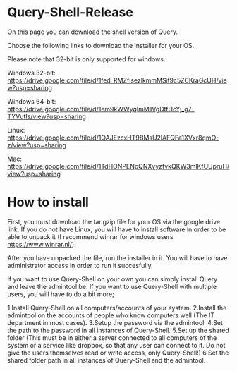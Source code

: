 # Query-Shell-Release

On this page you can download the shell version of Query. 

Choose the following links to download the installer for your OS.

Please note that 32-bit is only supported for windows.

Windows 32-bit: https://drive.google.com/file/d/1fed_RMZfisezlkmmMSit9c5ZCKraGcUH/view?usp=sharing

Windows 64-bit: https://drive.google.com/file/d/1em9kWWyqImM1VgDtfHcYj_g7-TYVutIs/view?usp=sharing

Linux: https://drive.google.com/file/d/1QAJEzcxHT9BMsU2lAFQFa1XVxr8qmO-z/view?usp=sharing

Mac: https://drive.google.com/file/d/1TdHONPENpQNXvyzfvkQKW3mlKfUUpruH/view?usp=sharing


# How to install

First, you must download the tar.gzip file for your OS via the google drive link. If you do not have Linux, you will have to install software in order to be able to unpack it (I recommend winrar for windows users https://www.winrar.nl/).

After you have unpacked the file, run the installer in it. You will have to have administrator access in order to run it succesfully.

If you want to use Query-Shell on your own you can simply install Query and leave the admintool be.
If you want to use Query-Shell with multiple users, you will have to do a bit more;

1.Install Query-Shell on all computers/accounts of your system.
2.Install the admintool on the accounts of people who know computers well (The IT department in most cases).
3.Setup the password via the admintool.
4.Set the path to the password in all instances of Query-Shell.
5.Set up the shared folder (This must be in either a server connected to all computers of the system or a service like dropbox, so that any user can connect to it. Do not give the users themselves read or write access, only Query-Shell!)
6.Set the shared folder path in all instances of Query-Shell and the admintool.

